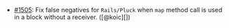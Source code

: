 * [#1505](https://github.com/rubocop/rubocop-rails/issues/1505): Fix false negatives for `Rails/Pluck` when `map` method call is used in a block without a receiver. ([@koic][])
